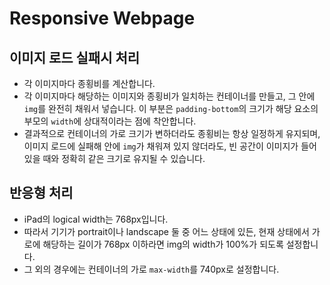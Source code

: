 # Responsive Webpage

## 이미지 로드 실패시 처리
- 각 이미지마다 종횡비를 계산합니다.
- 각 이미지마다 해당하는 이미지와 종횡비가 일치하는 컨테이너를 만들고, 그 안에 `img`를 완전히 채워서 넣습니다. 이 부분은 `padding-bottom`의 크기가 해당 요소의 부모의 `width`에 상대적이라는 점에 착안합니다.
- 결과적으로 컨테이너의 가로 크기가 변하더라도 종횡비는 항상 일정하게 유지되며, 이미지 로드에 실패해 안에 `img`가 채워져 있지 않더라도, 빈 공간이 이미지가 들어있을 때와 정확히 같은 크기로 유지될 수 있습니다.

## 반응형 처리
- iPad의 logical width는 768px입니다.
- 따라서 기기가 portrait이나 landscape 둘 중 어느 상태에 있든, 현재 상태에서 가로에 해당하는 길이가 768px 이하라면 img의 width가 100%가 되도록 설정합니다.
- 그 외의 경우에는 컨테이너의 가로 `max-width`를 740px로 설정합니다.